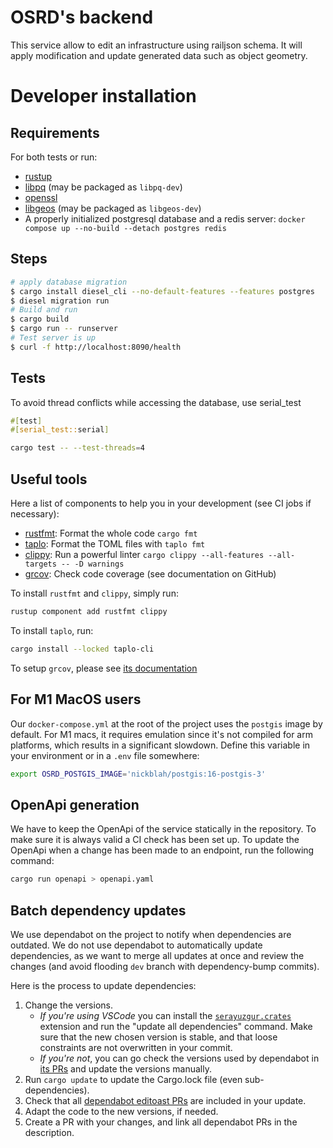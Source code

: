 # OSRD's backend

This service allow to edit an infrastructure using railjson schema.
It will apply modification and update generated data such as object geometry.

# Developer installation

## Requirements

For both tests or run:

- [rustup](https://rustup.rs/)
- [libpq](https://www.postgresql.org/docs/current/libpq.html) (may be packaged as `libpq-dev`)
- [openssl](https://www.openssl.org)
- [libgeos](https://libgeos.org/usage/install/) (may be packaged as `libgeos-dev`)
- A properly initialized postgresql database and a redis server: `docker compose up --no-build --detach postgres redis`

## Steps

```sh
# apply database migration
$ cargo install diesel_cli --no-default-features --features postgres
$ diesel migration run
# Build and run
$ cargo build
$ cargo run -- runserver
# Test server is up
$ curl -f http://localhost:8090/health
```

## Tests

To avoid thread conflicts while accessing the database, use serial_test

```rust
#[test]
#[serial_test::serial]
```

```sh
cargo test -- --test-threads=4
```

## Useful tools

Here a list of components to help you in your development (see CI jobs if necessary):

- [rustfmt](https://github.com/rust-lang/rustfmt): Format the whole code `cargo fmt`
- [taplo](https://taplo.tamasfe.dev/): Format the TOML files with `taplo fmt`
- [clippy](https://github.com/rust-lang/rust-clippy): Run a powerful linter `cargo clippy --all-features --all-targets -- -D warnings`
- [grcov](https://github.com/mozilla/grcov): Check code coverage (see documentation on GitHub)

To install `rustfmt` and `clippy`, simply run:

```sh
rustup component add rustfmt clippy
```

To install `taplo`, run:

```sh
cargo install --locked taplo-cli
```

To setup `grcov`, please see [its documentation](https://github.com/mozilla/grcov#how-to-get-grcov)

## For M1 MacOS users

Our `docker-compose.yml` at the root of the project uses the `postgis` image by default.
For M1 macs, it requires emulation since it's not compiled for arm platforms, which results
in a significant slowdown. Define this variable in your environment or in a `.env` file somewhere:

```sh
export OSRD_POSTGIS_IMAGE='nickblah/postgis:16-postgis-3'
```

## OpenApi generation

We have to keep the OpenApi of the service statically in the repository.
To make sure it is always valid a CI check has been set up. To update the
OpenApi when a change has been made to an endpoint, run the following command:

```sh
cargo run openapi > openapi.yaml
```

## Batch dependency updates

We use dependabot on the project to notify when dependencies are outdated.
We do not use dependabot to automatically update dependencies, as we want to merge all updates at
once and review the changes (and avoid flooding `dev` branch with dependency-bump commits).

Here is the process to update dependencies:

1. Change the versions.
   - _If you're using VSCode_ you can install the [`serayuzgur.crates`](https://marketplace.visualstudio.com/items?itemName=serayuzgur.crates) extension and run the "update all dependencies" command.
     Make sure that the new chosen version is stable, and that loose constraints are not overwritten in your commit.
   - _If you're not_, you can go check the versions used by dependabot in [its PRs](https://github.com/OpenRailAssociation/osrd/pulls?q=is%3Aopen+label%3Aarea%3Aeditoast+label%3Adependencies) and update the versions manually.
2. Run `cargo update` to update the Cargo.lock file (even sub-dependencies).
3. Check that all [dependabot editoast PRs](https://github.com/OpenRailAssociation/osrd/pulls?q=is%3Aopen+label%3Aarea%3Aeditoast+label%3Adependencies) are included in your update.
4. Adapt the code to the new versions, if needed.
5. Create a PR with your changes, and link all dependabot PRs in the description.
